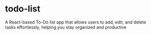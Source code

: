 # todo-list
A React-based To-Do list app that allows users to add, edit, and delete tasks effortlessly, helping you stay organized and productive
